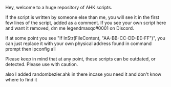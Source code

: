 Hey, welcome to a huge repository of AHK scripts.

If the script is written by someone else than me, you will see it in the first few lines of the script, added as a comment.
If you see your own script here and want it removed, dm me Iegendmaxqc#0001 on Discord.


If at some point you see "If InStr(FileContent, "AA-BB-CC-DD-EE-FF")",
you can just replace it with your own physical address found in command prompt then ipconfig all

Please keep in mind that at any point, these scripts can be outdated, or detected.
Please use with caution.

also I added randombezier.ahk in there incase you need it and don't know where to find it

